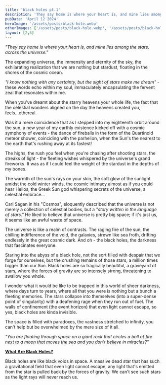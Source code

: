 ```yaml
---
title: 'black holes pt.1'
description: 'They say home is where your heart is, and mine lies among the stars, across the universe.'
pubDate: 'April 12 2024'
heroImage: '/assets/posts/black-hole.webp'
otherImages: ['/assets/posts/black-hole.webp', '/assets/posts/black-hole-2.webp']
layout: [2,3]
---
```


*"They say home is where your heart is, and mine lies among the stars, across the universe."*

The expanding universe, the immensity and eternity of the sky, the exhilarating realization that we are nothing but stardust, floating in the shores of the cosmic ocean.

*"I know nothing with any certainty, but the sight of stars make me dream"* - these words echo within my soul, immaculately encapsulating the fervent zeal that resonates within me.

When you've dreamt about the starry heavens your whole life, the fact that the celestial wonders aligned on the day the heavens created you, feels...ethereal.


Was it a mere coincidence that as I stepped into my eighteenth orbit around the sun, a new year of my earthly existence kicked off with a cosmic symphony of events - the dance of fireballs in the form of the Quartinoid meteor shower, coinciding with the parhelion, when the Sun's the nearest to the earth that's rushing away at its fastest!

The highs, the rush you feel when you're chasing after shooting stars, the streaks of light - the fleeting wishes whispered by the universe's grand fireworks. It was as if I could feel the weight of the stardust in the depths of my bones.

The warmth of the sun's rays on your skin, the soft glow of the sunlight amidst the cold winter winds, the cosmic intimacy almost as if you could hear Helios, the Greek Sun god whispering secrets of the universe, a celestial embrace...


Carl Sagan in his "Cosmos", eloquently described that the universe is not merely a collection of celestial bodies, but a *"story written in the language of stars."* He liked to believe that universe is pretty big space; if it's just us, it seems like an awful waste of space.

The universe is like a realm of contrasts. The raging fire of the sun, the chilling indifference of the void, the galaxies, strewn like sea froth, drifting endlessly in the great cosmic dark. And oh - the black holes, the darkness that fascinates everyone.


Staring into the abyss of a black hole, not the sort filled with despair that we forge for ourselves, but the crushing remains of those stars, a million times bigger than our Sun. Black holes are so tragically beautiful, a graveyard of stars, where the forces of gravity are so intensely strong, threatening to swallow you whole. 

I wonder what it would be like to be trapped in this world of sheer darkness, where days turn to years, where all that you were is nothing but a bunch a fleeting memories. The stars collapse into themselves (into a super-dense point of singularity) with a deafening rage when they run out of fuel. The walls of confinement (the event horizon) that even light cannot escape, so yes, black holes are kinda invisible.

The space is filled with paradoxes, the vastness stretched to infinity, you can't help but be overwhelmed by the mere size of it all.

*"You are floating through space on a giant rock that circles a ball of fire next to a moon that moves the sea and you don't believe in miracles?"*

<ins>**What Are Black Holes?**</ins>

Black holes are like black voids in space. A massive dead star that has such a gravitational field that even light cannot escape, any light that's emitted from the star is pulled back by the forces of gravity. We can't see such stars as the light rays will never reach us.